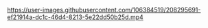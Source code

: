 

https://user-images.githubusercontent.com/106384519/208295691-ef21914a-dc1c-46d4-8213-5e22dd50b25d.mp4

